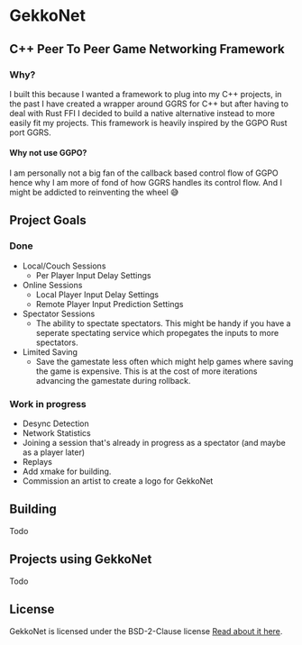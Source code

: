 # GekkoNet
## C++ Peer To Peer Game Networking Framework

### Why?
I built this because I wanted a framework to plug into my C++ projects, in the past I have created a wrapper around GGRS for C++ but after having to deal with Rust FFI I decided to build a native alternative instead to more easily fit my projects. 
This framework is heavily inspired by the GGPO Rust port GGRS.

#### Why not use GGPO?
I am personally not a big fan of the callback based control flow of GGPO hence why I am more of fond of how GGRS handles its control flow. And I might be addicted to reinventing the wheel :sweat_smile:

## Project Goals
### Done
- Local/Couch Sessions
	- Per Player Input Delay Settings
- Online Sessions
	- Local Player Input Delay Settings
	- Remote Player Input Prediction Settings
- Spectator Sessions
	- The ability to spectate spectators. This might be handy if you have a seperate spectating service which propegates the inputs to more spectators.
- Limited Saving 
	- Save the gamestate less often which might help games where saving the game is expensive. This is at the cost of more iterations advancing the gamestate during rollback.

### Work in progress
- Desync Detection
- Network Statistics
- Joining a session that's already in progress as a spectator (and maybe as a player later)
- Replays
- Add xmake for building.
- Commission an artist to create a logo for GekkoNet

## Building
Todo

## Projects using GekkoNet
Todo

## License
GekkoNet is licensed under the BSD-2-Clause license
[Read about it here](https://opensource.org/license/bsd-2-clause).
